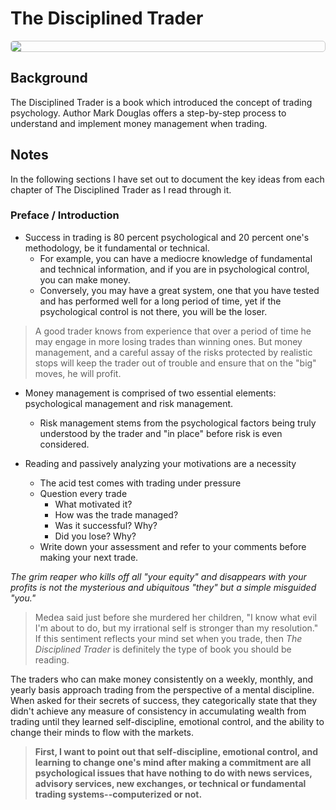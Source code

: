 # The Disciplined Trader

<img src="https://res.cloudinary.com/alchemist-cookbook/image/upload/w_200,f_auto/natural-scholar/disciplined trader.jpg" style="border-radius: 5px; border-width: 1px; border-color: #c9c9c9; border-style: solid;   display: block; margin-left: auto; margin-right: auto;">

## Background

The Disciplined Trader is a book which introduced the concept of trading psychology.  Author Mark Douglas offers a step-by-step process to understand and implement money management when trading.

## Notes

In the following sections I have set out to document the key ideas from each chapter of The Disciplined Trader as I read through it.

### Preface / Introduction

- Success in trading is 80 percent psychological and 20 percent one's methodology, be it fundamental or technical.
    - For example, you can have a mediocre knowledge of fundamental and technical information, and if you are in psychological control, you can make money.
    - Conversely, you may have a great system, one that you have tested and has performed well for a long period of time, yet if the psychological control is not there, you will be the loser.

> A good trader knows from experience that over a period of time he may engage in more losing trades than winning ones. But money management, and a careful assay of the risks protected by realistic stops will keep the trader out of trouble and ensure that on the "big" moves, he will profit.

- Money management is comprised of two essential elements: psychological management and risk management.
    - Risk management stems from the psychological factors being truly understood by the trader and "in place" before risk is even considered.

- Reading and passively analyzing your motivations are a necessity
    - The acid test comes with trading under pressure
    - Question every trade
        - What motivated it?
        - How was the trade managed?
        - Was it successful? Why?
        - Did you lose? Why?
    - Write down your assessment and refer to your comments before making your next trade.

*The grim reaper who kills off all "your equity" and disappears with your profits is not the mysterious and ubiquitous "they" but a simple misguided "you."*

> Medea said just before she murdered her children, "I know what evil I'm about to do, but my irrational self is stronger than my resolution."  If this sentiment reflects your mind set when you trade, then *The Disciplined Trader* is definitely the type of book you should be reading.

The traders who can make money consistently on a weekly, monthly, and yearly basis approach trading from the perspective of a mental discipline.  When asked for their secrets of success, they categorically state that they didn't achieve any measure of consistency in accumulating wealth from trading until they learned self-discipline, emotional control, and the ability to change their minds to flow with the markets.

> **First, I want to point out that self-discipline, emotional control, and learning to change one's mind after making a commitment are all psychological issues that have nothing to do with news services, advisory services, new exchanges, or technical or fundamental trading systems--computerized or not.**



[^1]: Douglas, Mark. The Disciplined Trader: Developing Winning Attitudes. New York Institute of Finance, 1990.